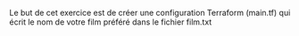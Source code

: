 Le but de cet exercice est de créer une configuration Terraform (main.tf) qui écrit le nom de votre film préféré dans le fichier film.txt
